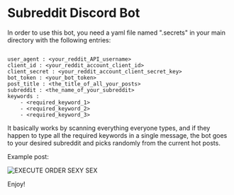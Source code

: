 # Subreddit Discord Bot

In order to use this bot, you need a yaml file named ".secrets" in your main directory with the following entries:

```

user_agent : <your_reddit_API_username>
client_id : <your_reddit_account_client_id>
client_secret : <your_reddit_account_client_secret_key>
bot_token : <your_bot_token>
post_title : <the_title_of_all_your_posts>
subreddit : <the_name_of_your_subreddit>
keywords : 
    - <required_keyword_1>
    - <required_keyword_2>
    - <required_keyword_3>

```

It basically works by scanning everything everyone types, and if they happen to type all the required keywords in a single message, the bot goes to your desired subreddit and picks randomly from the current hot posts. 

Example post:

![EXECUTE ORDER SEXY SEX](https://i.imgur.com/FXJnPJA.png)

Enjoy!
